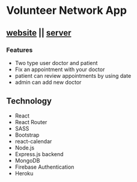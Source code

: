 # Volunteer Network App

## [website](https://doctors-portal-ap.web.app/) || [server](https://github.com/smshorif52/doctors-portal-server.git)

### Features
- Two type user doctor and patient
- Fix an appointment with your doctor
- patient can review appointments by using date
- admin can add new doctor

## Technology
- React
- React Router
- SASS
- Bootstrap
- react-calendar
- Node.js
- Express.js backend
- MongoDB
- Firebase Authentication
- Heroku
